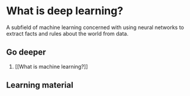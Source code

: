 # What is deep learning?
A subfield of machine learning concerned with using neural networks to extract facts and rules about the world from data.

## Go deeper
1. [[What is machine learning?]]

## Learning material